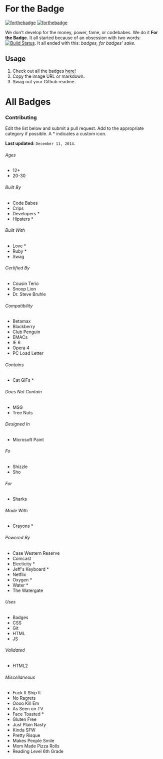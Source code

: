 # For the Badge

[![forthebadge](http://forthebadge.com/images/badges/fuck-it-ship-it.svg)](http://forthebadge.com)
[![forthebadge](http://forthebadge.com/images/badges/no-ragrets.svg)](http://forthebadge.com)

We don't develop for the money, power, fame, or codebabes. We do it **For the Badge.** It all started because of an obsession with two words: [![Build Status](https://travis-ci.org/BraveUX/for-the-badge.svg)](https://travis-ci.org/BraveUX/for-the-badge). It all ended with this: _badges, for badges’ sake_.

## Usage

1. Check out all the badges [here](http://forthebadge.com)!
2. Copy the image URL or markdown.
3. Swag out your Github readme.

# All Badges

### Contributing

Edit the list below and submit a pull request.  Add to the appropriate category if possible. A \* indicates a custom icon.

**Last updated:** `December 11, 2014`.

###### Ages

* 12+
* 20-30

###### Built By

* Code Babes
* Crips
* Developers \*
* Hipsters \*

###### Built With

* Love \*
* Ruby \*
* Swag

###### Certified By

* Cousin Terio
* Snoop Lion
* Dr. Steve Bruhle

###### Compatibility

* Betamax
* Blackberry
* Club Penguin
* EMACs
* IE 6
* Opera 4
* PC Load Letter

###### Contains

* Cat GIFs \*

###### Does Not Contain

* MSG
* Tree Nuts

###### Designed In

* Microsoft Paint

###### Fo

* Shizzle
* Sho

###### For

* Sharks

###### Made With

* Crayons \*

###### Powered By

* Case Western Reserve
* Comcast
* Electicity \*
* Jeff's Keyboard \*
* Netflix
* Oxygen \*
* Water \*
* The Watergate

###### Uses

* Badges
* CSS
* Git
* HTML
* JS

###### Validated

* HTML2

###### Miscellaneous

* Fuck It Ship It
* No Ragrets
* Oooo Kill Em
* As Seen on TV
* Face Toasted \*
* Gluten Free
* Just Plain Nasty
* Kinda SFW
* Pretty Risque
* Makes People Smile
* Mom Made Pizza Rolls
* Reading Level 6th Grade

